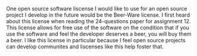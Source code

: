 One open source software liscense I would like to use for an open source project I develop in the future would be the Beer-Ware license. I
first heard about this license when reading the 24-questions paper for assignment 12. This license allows for free use of the software on 
the condition that if you use the software and feel the developer deserves a beer, you will buy them a beer. I like this license in 
particular because I feel open source projects can develop communites and liscenses like this help foster that.
